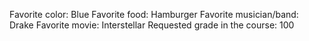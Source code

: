 Favorite color: Blue 
Favorite food: Hamburger
Favorite musician/band: Drake 
Favorite movie: Interstellar
Requested grade in the course: 100 
